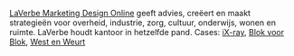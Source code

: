 <a target="_blank" href="http://www.laverbe.nl/">LaVerbe Marketing Design Online</a> geeft advies, creëert en maakt strategieën voor overheid, industrie, zorg, cultuur, onderwijs, wonen en ruimte. LaVerbe houdt kantoor in hetzelfde pand. Cases: [iX-ray](/#portfolio-ix-ray), [Blok voor Blok](/#portfolio-blok-voor-blok), [West en Weurt](/#portfolio-west-en-weurt)
